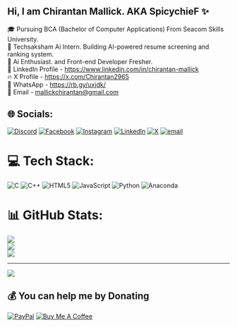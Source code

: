 ## Hi, I am Chirantan Mallick. AKA SpicychieF ✨

🎓 Pursuing BCA (Bachelor of Computer Applications) From Seacom Skills University. <br/>
💼 Techsaksham Ai Intern. Building AI-powered resume screening and ranking system.<br/>
🤖 Ai Enthusiast. and Front-end Developer Fresher.<br/>
🔗 LinkedIn Profile - https://www.linkedin.com/in/chirantan-mallick <br/>
🔥 X Profile - https://x.com/Chirantan2965 <br/>
💬 WhatsApp - https://rb.gy/uxjdk/ <br/>
📧 Email - mallickchirantan@gmail.com <br/>


## 🌐 Socials:
[![Discord](https://img.shields.io/badge/Discord-%237289DA.svg?logo=discord&logoColor=white)](https://discord.gg/https://discord.gg/EmRcW9rnGs) [![Facebook](https://img.shields.io/badge/Facebook-%231877F2.svg?logo=Facebook&logoColor=white)](https://facebook.com/Dninja2965) [![Instagram](https://img.shields.io/badge/Instagram-%23E4405F.svg?logo=Instagram&logoColor=white)](https://instagram.com/heres_chirantan) [![LinkedIn](https://img.shields.io/badge/LinkedIn-%230077B5.svg?logo=linkedin&logoColor=white)](https://linkedin.com/in/chirantan-mallick) [![X](https://img.shields.io/badge/X-black.svg?logo=X&logoColor=white)](https://x.com/Chirantan2965) [![email](https://img.shields.io/badge/Email-D14836?logo=gmail&logoColor=white)](mailto:mallickchirantan@gmail.com) 

# 💻 Tech Stack:
![C](https://img.shields.io/badge/c-%2300599C.svg?style=flat&logo=c&logoColor=white) ![C++](https://img.shields.io/badge/c++-%2300599C.svg?style=flat&logo=c%2B%2B&logoColor=white) ![HTML5](https://img.shields.io/badge/html5-%23E34F26.svg?style=flat&logo=html5&logoColor=white) ![JavaScript](https://img.shields.io/badge/javascript-%23323330.svg?style=flat&logo=javascript&logoColor=%23F7DF1E) ![Python](https://img.shields.io/badge/python-3670A0?style=flat&logo=python&logoColor=ffdd54) ![Anaconda](https://img.shields.io/badge/Anaconda-%2344A833.svg?style=flat&logo=anaconda&logoColor=white)
# 📊 GitHub Stats:
![](https://github-readme-stats.vercel.app/api?username=SpicychieF05&theme=tokyonight&hide_border=false&include_all_commits=true&count_private=false)<br/>
![](https://nirzak-streak-stats.vercel.app/?user=SpicychieF05&theme=tokyonight&hide_border=false)<br/>
![](https://github-readme-stats.vercel.app/api/top-langs/?username=SpicychieF05&theme=tokyonight&hide_border=false&include_all_commits=true&count_private=false&layout=compact)

---
[![](https://visitcount.itsvg.in/api?id=SpicychieF05&icon=0&color=0)](https://visitcount.itsvg.in)

  ## 💰 You can help me by Donating
  [![PayPal](https://img.shields.io/badge/PayPal-00457C?style=for-the-badge&logo=paypal&logoColor=white)](https://paypal.me/mallickchirantan@gmail.com) 
  [![Buy Me A Coffee](https://img.shields.io/badge/Buy%20Me%20a%20Coffee-ffdd00?style=for-the-badge&logo=buy-me-a-coffee&logoColor=black)](https://www.buymeacoffee.com/chirantan_mallick)

  
<!-- Proudly created with GPRM ( https://gprm.itsvg.in ) -->
